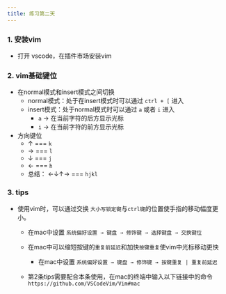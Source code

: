```yaml
---
title: 练习第二天
---
```


### 1. 安装vim

- 打开 vscode，在插件市场安装vim

### 2. vim基础键位

- 在normal模式和insert模式之间切换
  - normal模式：处于在insert模式时可以通过 `ctrl + [` 进入
  - insert模式：处于normal模式时可以通过 `a` 或者 `i` 进入
    - `a` → 在当前字符的后方显示光标
    - `i` → 在当前字符的前方显示光标
- 方向键位
  - ↑ === `k`
  - → === `l`
  - ↓ === `j`
  - ← === `h`
  - 总结： ←↓↑→ === `hjkl`

### 3. tips

- 使用vim时，可以通过交换 `大小写锁定键`与`ctrl键`的位置使手指的移动幅度更小。
  - 在mac中设置 `系统偏好设置 → 键盘 → 修饰键 → 选择键盘 → 交换键位`

  - 在mac中可以缩短按键的`重复前延迟`和加快`按键重复`使vim中光标移动更快
    - 在mac中设置 `系统偏好设置 → 键盘 → 修饰键 → 按键重复 | 重复前延迟`

  - 第2条tips需要配合本条使用，在mac的终端中输入以下链接中的命令 `https://github.com/VSCodeVim/Vim#mac`

